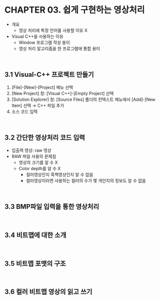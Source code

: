 # CHAPTER 03. 쉽게 구현하는 영상처리
* 개요
  * 영상 처리에 특정 언어를 사용할 이유 X
* Visual C++을 사용하는 이유
  * Window 프로그램 작성 용이
  * 영상 처리 알고리즘을 한 프로그램에 통합 용이
<br/>

## 3.1 Visual-C++ 프로젝트 만들기
1. [File]-[New]-[Project] 메뉴 선택
2. [New Project] 창: [Visual C++]-[Empty Project] 선택
3. [Solution Explorer] 창: [Source Files] 폴더의 컨텍스트 메뉴에서 [Add]-[New Item] 선택 → C++ 파일 추가
4. 소스 코드 입력
<br/>

## 3.2 간단한 영상처리 코드 입력
* 입출력 영상: raw 영상
* RAW 파일 사용의 문제점
  * 영상의 크기를 알 수 X
  * Color depth를 알 수 X
    * 컬러영상인지 흑백영상인지 알 수 없음
    * 컬러영상이라면 사용하는 컬러의 수가 몇 개인지의 정보도 알 수 없음
<br/>

## 3.3 BMP파일 입력을 통한 영상처리
<br/>

## 3.4 비트맵에 대한 소개
<br/>

## 3.5 비트맵 포맷의 구조
<br/>

## 3.6 컬러 비트맵 영상의 읽고 쓰기
